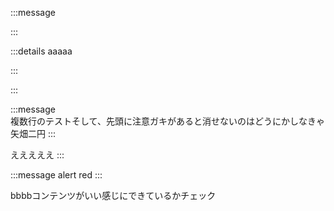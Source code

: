 :::message  

:::

:::details aaaaa 

:::

:::

:::message  
複数行のテストそして、先頭に注意ガキがあると消せないのはどうにかしなきゃ矢畑二円
:::

えええええ
:::

:::message alert
red
:::

bbbbコンテンツがいい感じにできているかチェック